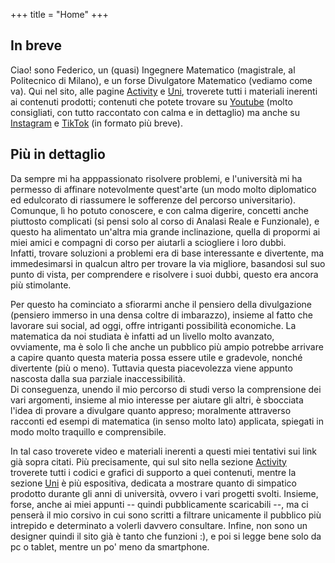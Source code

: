 +++
title = "Home"
+++

## In breve
Ciao! sono Federico, un (quasi) Ingegnere Matematico (magistrale, al Politecnico di Milano), e un forse Divulgatore Matematico (vediamo come va). Qui nel sito, alle pagine [Activity](/activity/) e [Uni](/uni/), troverete tutti i materiali inerenti ai contenuti prodotti; contenuti che potete trovare su [Youtube](https://www.youtube.com/@divmat_yt) (molto consigliati, con tutto raccontato con calma e in dettaglio) ma anche su [Instagram](https://www.instagram.com/divmat_im) e [TikTok](https://tiktok.com/@divmat_tt) (in formato più breve). 

## Più in dettaglio

<!-- Ciao! Sono uno studente della magistrale di Ingegeria Matematica, al Politecnico di Milano, indirizzo Statistical Learning. Un indirizzo relativamente nuovo e quindi sconosciuto, che però esiste e raccoglie sempre più seguaci. Ma se il sito ha il mio nome non siamo evidentemente qui solo per sponsorizzare questo corso di laurea, quindi addentriamoci nel discorso. -->

<!-- Sin da bambino (frase di circostanza comoda per cominciare il paragrafo, in realtà non mi ricordo molto)  -->
Da sempre mi ha apppassionato risolvere problemi, e l'università mi ha permesso di affinare notevolmente quest'arte (un modo molto diplomatico ed edulcorato di riassumere le sofferenze del percorso universitario). Comunque, lì ho potuto conoscere, e con calma digerire, concetti anche piuttosto complicati (si pensi solo al corso di Analasi Reale e Funzionale), e questo ha alimentato un'altra mia grande inclinazione, quella di propormi ai miei amici e compagni di corso per aiutarli a sciogliere i loro dubbi.\
Infatti, trovare soluzioni a problemi era di base interessante e divertente, ma immedesimarsi in qualcun altro per trovare la via migliore, basandosi sul suo punto di vista, per comprendere e risolvere i suoi dubbi, questo era ancora più stimolante.

Per questo ha cominciato a sfiorarmi anche il pensiero della divulgazione (pensiero immerso in una densa coltre di imbarazzo), insieme al fatto che lavorare sui social, ad oggi, offre intriganti possibilità economiche. La matematica da noi studiata è infatti ad un livello molto avanzato, ovviamente, ma è solo lì che anche un pubblico più ampio potrebbe arrivare a capire quanto questa materia possa essere utile e gradevole, nonché divertente (più o meno). Tuttavia questa piacevolezza viene appunto nascosta dalla sua parziale inaccessibilità.\
Di conseguenza, unendo il mio percorso di studi verso la comprensione dei vari argomenti, insieme al mio interesse per aiutare gli altri, è sbocciata l'idea di provare a divulgare quanto appreso; moralmente attraverso racconti ed esempi di matematica (in senso molto lato) applicata, spiegati in modo molto traquillo e comprensibile.

In tal caso troverete video e materiali inerenti a questi miei tentativi sui link già sopra citati. Più precisamente, qui sul sito nella sezione [Activity](/activity/) troverete tutti i codici e grafici di supporto a quei contenuti, mentre la sezione [Uni](/uni/) è più espositiva, dedicata a mostrare quanto di simpatico prodotto durante gli anni di università, ovvero i vari progetti svolti.
Insieme, forse, anche ai miei appunti -- quindi pubblicamente scaricabili --, ma ci penserà il mio corsivo in cui sono scritti a filtrare unicamente il pubblico più intrepido e determinato a volerli davvero consultare. Infine, non sono un designer quindi il sito già è tanto che funzioni :), e poi si legge bene solo da pc o tablet, mentre un po' meno da smartphone.